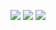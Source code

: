 <a href=https://codeclimate.com/github/codeclimate/codeclimate/maintainability><img src=https://api.codeclimate.com/v1/badges/a99a88d28ad37a79dbf6/maintainability /></a>
<a href=https://codeclimate.com/github/codeclimate/codeclimate/test_coverage><img src=https://api.codeclimate.com/v1/badges/a99a88d28ad37a79dbf6/test_coverage /></a>
![](https://github.com/AntonLettuce/backend-project-lvl1/.github/workflows/makelint.yml/badge.svg)